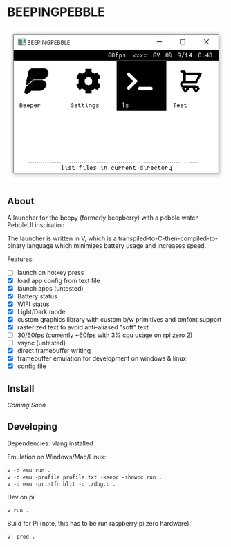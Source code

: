 # BEEPINGPEBBLE

![Screenshot](doc/image-2.png)

## About

A launcher for the beepy (formerly beepberry) with a pebble watch PebbleUI inspiration

The launcher is written in V, which is a transpiled-to-C-then-compiled-to-binary language which minimizes battery usage and increases speed.

Features:

- [ ] launch on hotkey press
- [x] load app config from text file
- [x] launch apps (untested)
- [x] Battery status
- [x] WIFI status
- [x] Light/Dark mode
- [x] custom graphics library with custom b/w primitives and bmfont support
- [x] rasterized text to avoid anti-aliased "soft" text
- [ ] 30/60fps (currently ~60fps with 3% cpu usage on rpi zero 2)
- [ ] vsync (untested)
- [x] direct framebuffer writing
- [x] framebuffer emulation for development on windows & linux
- [x] config file

## Install

_Coming Soon_

## Developing

Dependencies: vlang installed

Emulation on Windows/Mac/Linux:

```
v -d emu run .
v -d emu -profile profile.txt -keepc -showcc run .
v -d emu -printfn blit -o ./dbg.c .
```

Dev on pi

```
v run .
```

Build for Pi (note, this has to be run raspberry pi zero hardware):

```
v -prod .
```
